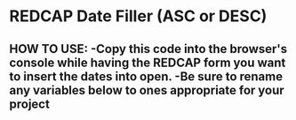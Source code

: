 REDCAP Date Filler (ASC or DESC)
==============
HOW TO USE:
-Copy this code into the browser's console while having 
 the REDCAP form you want to insert the dates into open.
-Be sure to rename any variables below to ones appropriate
 for your project
--------------